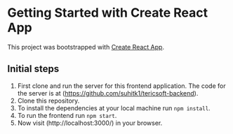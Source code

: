 # Getting Started with Create React App

This project was bootstrapped with [Create React App](https://github.com/facebook/create-react-app).

## Initial steps

1. First clone and run the server for this frontend application. The code for the server is at (https://github.com/suhitk1/tericsoft-backend).
2. Clone this repository.
3. To install the dependencies at your local machine run ```npm install```.
4. To run the frontend run ```npm start```.
5. Now visit (http://localhost:3000/) in your browser.
